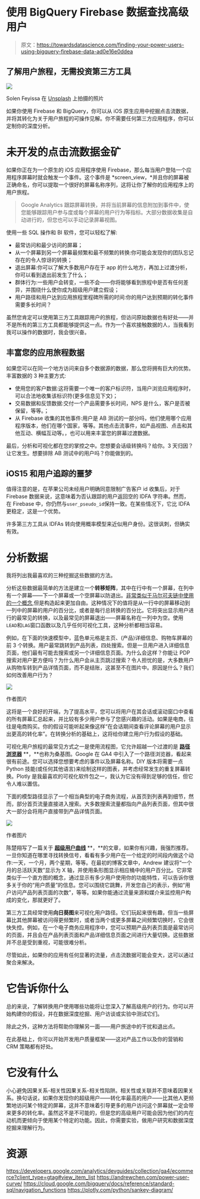 # 使用 BigQuery Firebase 数据查找高级用户

> 原文：<https://towardsdatascience.com/finding-your-power-users-using-bigquery-firebase-data-ad0e16e0ddea>

## 了解用户旅程，无需投资第三方工具

![](img/c6d92c5bcd567000e76865624680cc78.png)

Solen Feyissa 在 [Unsplash](https://unsplash.com/s/photos/flow?utm_source=unsplash&utm_medium=referral&utm_content=creditCopyText) 上拍摄的照片

如果你使用 Firebase 和 BigQuery，你可以从 iOS 原生应用中挖掘点击流数据，并将其转化为关于用户旅程的可操作见解。你不需要任何第三方应用程序，你可以定制你的深度分析。

# 未开发的点击流数据金矿

如果你正在为一个原生的 iOS 应用程序使用 Firebase，那么每当用户登陆一个应用程序屏幕时就会触发一个事件。这个事件是 *screen_view，*并且你的屏幕被正确命名，你可以提取一个很好的屏幕名称序列，这将让你了解你的应用程序上的用户旅程。

> Google Analytics 跟踪屏幕转换，并将当前屏幕的信息附加到事件中，使您能够跟踪用户参与度或每个屏幕的用户行为等指标。大部分数据收集是自动进行的，但您也可以手动记录屏幕视图。

使用一些 SQL 操作和 BI 软件，您可以轻松了解:

*   最常访问和最少访问的屏幕；
*   从一个屏幕到另一个屏幕最频繁和最不频繁的转换:你可能会发现你的团队忘记存在的令人惊讶的转换；
*   退出屏幕:你可以了解大多数用户存在于 app 的什么地方，再加上过渡分析，你可以看到退出前发生了什么；
*   群体行为:一些用户会转变，一些不会——你将能够看到旅程中是否有任何差异，并围绕什么使你成为超级用户建立假设；
*   用户路径和用户达到应用旅程里程碑所需的时间:你的用户达到预期的转化事件需要多长时间？

虽然您肯定可以使用第三方工具跟踪用户的旅程，但访问原始数据也有好处——并不是所有的第三方工具都能够提供这一点。作为一个喜欢接触数据的人，当我看到我可以操作的数据时，我会很兴奋。

## 丰富您的应用旅程数据

如果您可以在同一个地方访问来自多个数据源的数据，那么您将拥有巨大的优势。丰富数据的 3 种主要方式:

*   使用您的客户数据:这将需要一个唯一的客户标识符，当用户浏览应用程序时，可以合法地收集该标识符(更多信息见下文)；
*   交易数据和反馈数据:交付一个产品需要多长时间，NPS 是什么，客户是否被保留，等等。；
*   从 Firebase 收集的其他事件:用户是 AB 测试的一部分吗，他们使用哪个应用程序版本，他们在哪个国家，等等。其他点击流事件，如产品视图、点击和其他互动、横幅互动等。，也可以用来丰富您的屏幕过渡数据。

最后，分析和可视化都在您的掌控之中。您想要会话级转换吗？给你。3 天归因？让它发生。想要排除 AB 测试中的用户吗？你能做到的。

## iOS15 和用户追踪的噩梦

值得注意的是，在苹果公司未经用户明确同意限制广告客户 id 收集后，对于 Firebase 数据来说，这意味着为否认跟踪的用户返回空的 IDFA 字符串。然而，在 Firebase 中，你仍然与`user_pseudo_id`保持一致。在某些情况下，它比 IDFA 更稳定，这是一个优势。

许多第三方工具从 IDFAs 转向使用概率模型来近似用户身份。这很讽刺，但确实有效。

# 分析数据

我将列出我最喜欢的三种挖掘这些数据的方法。

分析这些数据最简单的方法是建立一个**转移矩阵**，其中在行中有一个屏幕，在列中有一个屏幕——下一个屏幕或一个空屏幕以防退出。[非常类似于马尔可夫链中使用的一个概念](https://en.wikipedia.org/wiki/Markov_chain#Transitions),但是构造起来更加自由。这种情况下的值将是从一行中的屏幕移动到一列中的屏幕的用户的百分比，或者是每行总转换的百分比。它将突出显示用户进行的最常见的转换，以及最常见的屏幕退出——屏幕名称在一列中为空。使用`LEAD`和`LAG`窗口函数以及几乎任何可视化工具，这种分析都相当容易。

例如，在下面的快速模型中，蓝色单元格是主页、(产品)详细信息、购物车屏幕的前 3 个转换。用户最常跳转到产品列表，四处搜索。但是一旦用户进入详细信息页面，他们最有可能去搜索或另一个详细信息页面。为什么会这样？你能让 PDP 搜索对用户更方便吗？为什么用户会从主页跳过搜索？令人担忧的是，大多数用户从购物车转到产品详情页面，而不是结账，这甚至不在图片中。原因是什么？我们如何改善用户行为？

![](img/5bc9687f3ece3b253c22dc0d839661eb.png)

作者图片

这将是一个良好的开端，为了提高水平，您可以将用户在其会话或滚动窗口中查看的所有屏幕汇总起来，并比较有多少用户参与了您感兴趣的活动。如果是电商，往往是电商购买。你的假设可能听起来像这样“在会话期间查看评论屏幕的用户显示出更高的转化率”。在转换分析的基础上，这将给你建立用户行为假设的基础。

可视化用户旅程的最常见方式之一是使用流程图，它允许超越一个过渡的是 [**路径浏览器**](https://support.google.com/analytics/answer/9317498?hl=en) **，**也称为桑基图。Google 在 GA4 中引入了一个路径浏览器，看起来很有前途。您可以选择您想要考虑的事件以及屏幕名称。DIY 版本将需要一点 Python 技能(或任何其他语言)来绘制这样的图表，并考虑经常发生的重复屏幕转换。Plotly 是我最喜欢的可视化软件包之一，我认为它没有得到足够的信任，但它令人难以置信。

下面的模型路径显示了一个相当典型的电子商务流程，从首页到列表再到细节，然而，部分首页流量直接进入搜索。大多数搜索流量都指向产品列表页面，但其中很大一部分会将用户直接带到产品详情页面。

![](img/30f9f731f250a1e4aa8926bc62870836.png)

作者图片

陈楚翔写了一篇关于 [**超级用户曲线**](https://andrewchen.com/power-user-curve/) **，**的文章，如果你有兴趣，我强烈推荐。一旦你知道在哪里寻找转换信号，看看有多少用户在一个给定的时间段内做这个动作:一天，一个月，两个星期，等等。在最初的博客文章中，Andrew 建议将“一个月的总活跃天数”显示为 X 轴，并使用条形图显示相应桶中的用户百分比。它非常类似于一个直方图的概念，通过显示有多少用户使用你的功能特性，可以告诉你很多关于你的“用户质量”的信息。您可以围绕它跳舞，开发您自己的表示，例如“用户访问产品列表页面的次数”，等等。如果你能通过流量来源和媒介来监控用户构成的变化，那就更好了。

第三方工具经常使用**向日葵图**来可视化用户路径。它们玩起来很有趣，但当一些屏幕比其他屏幕被访问得更频繁时，或者当两个或更多屏幕之间频繁切换时，它会很快失控。例如，在一个电子商务应用程序中，您可以预期产品列表页面是最常访问的页面，并且会在产品列表页面和产品详细信息页面之间进行大量切换。这些数据并不总是受到重视，可能很难分析。

尽管如此，如果你的应用有任何显著的流量，点击流数据可能会变大，这可以通过聚合来解决。

# 它告诉你什么

总的来说，了解转换用户使用哪些功能将让您深入了解高级用户的行为。你可以开始构建你的假设，并在数据深度挖掘、用户访谈或实验中测试它们。

除此之外，这种方法将帮助你理解另一面——用户旅途中的干扰和退出点。

在此基础上，你可以开始开发用户质量框架——这对产品工作以及你的营销和 CRM 策略都有好处。

# 它没有什么

小心避免因果关系-相关性因果关系-相关性陷阱。相关性或关联并不意味着因果关系。换句话说，如果你发现你的超级用户——转化率最高的用户——比其他人更频繁地访问某个特定的屏幕，这并不意味着引导更多的用户访问这个屏幕就一定会带来更多的转化率。虽然这不是不可能的，但是您的高级用户可能会因为他们的内在动机而更倾向于使用某个特定的功能。因此，你需要实验，做用户研究和数据深度挖掘来理解行为。

# 资源

  <https://developers.google.com/analytics/devguides/collection/ga4/ecommerce?client_type=gtag#view_item_list>  <https://andrewchen.com/power-user-curve/>  <https://cloud.google.com/bigquery/docs/reference/standard-sql/navigation_functions>  <https://plotly.com/python/sankey-diagram/> 